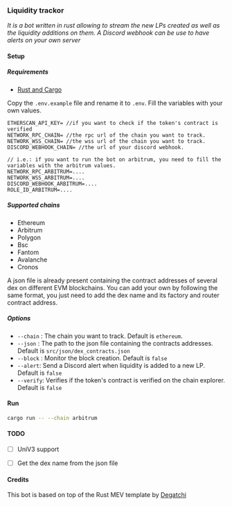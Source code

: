 ### Liquidity trackor

*It is a bot written in rust allowing to stream the new LPs created as well as the liquidity additions on them. A Discord webhook can be use to have alerts on your own server*

#### Setup
##### Requirements
- [Rust and Cargo](https://win.rustup.rs/)

Copy the `.env.example` file and rename it to `.env`. Fill the variables with your own values.

```
ETHERSCAN_API_KEY= //if you want to check if the token's contract is verified
NETWORK_RPC_CHAIN= //the rpc url of the chain you want to track.
NETWORK_WSS_CHAIN= //the wss url of the chain you want to track.
DISCORD_WEBHOOK_CHAIN= //the url of your discord webhook.

// i.e.: if you want to run the bot on arbitrum, you need to fill the variables with the arbitrum values.
NETWORK_RPC_ARBITRUM=....
NETWORK_WSS_ARBITRUM=....
DISCORD_WEBHOOK_ARBITRUM=....
ROLE_ID_ARBITRUM=....
```

##### Supported chains
- Ethereum
- Arbitrum
- Polygon
- Bsc
- Fantom
- Avalanche
- Cronos

A json file is already present containing the contract addresses of several dex on different EVM blockchains. You can add your own by following the same format, you just need to add the dex name and its factory and router contract address.

##### Options
- `--chain` : The chain you want to track. Default is `ethereum`.
- `--json` : The path to the json file containing the contracts addresses. Default is `src/json/dex_contracts.json`
- `--block` : Monitor the block creation. Default is `false`
- `--alert`: Send a Discord alert when liquidity is added to a new LP. Default is `false`
- `--verify`: Verifies if the token's contract is verified on the chain explorer. Default is `false`

#### Run
```bash
cargo run -- --chain arbitrum
```

#### TODO
- [ ] UniV3 support
- [ ] Get the dex name from the json file


#### Credits
This bot is based on top of the Rust MEV template by [Degatchi](https://github.com/degatchi/mev-template-rs)